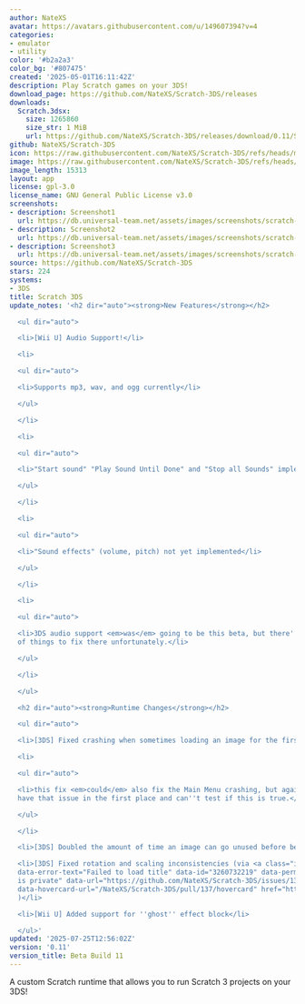 ```yaml
---
author: NateXS
avatar: https://avatars.githubusercontent.com/u/149607394?v=4
categories:
- emulator
- utility
color: '#b2a2a3'
color_bg: '#807475'
created: '2025-05-01T16:11:42Z'
description: Play Scratch games on your 3DS!
download_page: https://github.com/NateXS/Scratch-3DS/releases
downloads:
  Scratch.3dsx:
    size: 1265860
    size_str: 1 MiB
    url: https://github.com/NateXS/Scratch-3DS/releases/download/0.11/Scratch.3dsx
github: NateXS/Scratch-3DS
icon: https://raw.githubusercontent.com/NateXS/Scratch-3DS/refs/heads/main/gfx/icon.png
image: https://raw.githubusercontent.com/NateXS/Scratch-3DS/refs/heads/main/gfx/logo.png
image_length: 15313
layout: app
license: gpl-3.0
license_name: GNU General Public License v3.0
screenshots:
- description: Screenshot1
  url: https://db.universal-team.net/assets/images/screenshots/scratch-3ds/screenshot1.png
- description: Screenshot2
  url: https://db.universal-team.net/assets/images/screenshots/scratch-3ds/screenshot2.png
- description: Screenshot3
  url: https://db.universal-team.net/assets/images/screenshots/scratch-3ds/screenshot3.png
source: https://github.com/NateXS/Scratch-3DS
stars: 224
systems:
- 3DS
title: Scratch 3DS
update_notes: '<h2 dir="auto"><strong>New Features</strong></h2>

  <ul dir="auto">

  <li>[Wii U] Audio Support!</li>

  <li>

  <ul dir="auto">

  <li>Supports mp3, wav, and ogg currently</li>

  </ul>

  </li>

  <li>

  <ul dir="auto">

  <li>"Start sound" "Play Sound Until Done" and "Stop all Sounds" implemented</li>

  </ul>

  </li>

  <li>

  <ul dir="auto">

  <li>"Sound effects" (volume, pitch) not yet implemented</li>

  </ul>

  </li>

  <li>

  <ul dir="auto">

  <li>3DS audio support <em>was</em> going to be this beta, but there''s still a couple
  of things to fix there unfortunately.</li>

  </ul>

  </li>

  </ul>

  <h2 dir="auto"><strong>Runtime Changes</strong></h2>

  <ul dir="auto">

  <li>[3DS] Fixed crashing when sometimes loading an image for the first time</li>

  <li>

  <ul dir="auto">

  <li>this fix <em>could</em> also fix the Main Menu crashing, but again I didn''t
  have that issue in the first place and can''t test if this is true.</li>

  </ul>

  </li>

  <li>[3DS] Doubled the amount of time an image can go unused before being freed</li>

  <li>[3DS] Fixed rotation and scaling inconsistencies (via <a class="issue-link js-issue-link"
  data-error-text="Failed to load title" data-id="3260732219" data-permission-text="Title
  is private" data-url="https://github.com/NateXS/Scratch-3DS/issues/137" data-hovercard-type="pull_request"
  data-hovercard-url="/NateXS/Scratch-3DS/pull/137/hovercard" href="https://github.com/NateXS/Scratch-3DS/pull/137">#137</a>
  )</li>

  <li>[Wii U] Added support for ''ghost'' effect block</li>

  </ul>'
updated: '2025-07-25T12:56:02Z'
version: '0.11'
version_title: Beta Build 11
---
```

A custom Scratch runtime that allows you to run Scratch 3 projects on your 3DS!